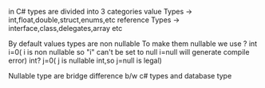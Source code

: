 in C# types are divided into 3 categories
value Types -> int,float,double,struct,enums,etc
reference Types -> interface,class,delegates,array etc

By default values types are non nullable
To make them nullable we use ?
int i=0( i is non nullable so "i" can't be set to null i=null will generate compile error)
int? j=0( j is nullable int,so j=null is legal)

Nullable type are bridge difference b/w c# types and database type